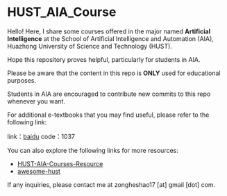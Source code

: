 # HUST_AIA_Course

Hello! Here, I share some courses offered in the major named **Artificial Intelligence** at the School of Artificial Intelligence and Automation (AIA), Huazhong University of Science and Technology (HUST).

Hope this repository proves helpful, particularly for students in AIA.

Please be aware that the content in this repo is **ONLY** used for educational purposes.

Students in AIA are encouraged to contribute new commits to this repo whenever you want.

For additional e-textbooks that you may find useful, please refer to the following link:

link：[baidu](https://pan.baidu.com/s/1rcvyj9SZA-jcDrtD0fXKbw) 
code：1037

You can also explore the following links for more resources:

+ [HUST-AIA-Courses-Resource](https://github.com/mfp0610/HUST-AIA-Courses-Resource)
+ [awesome-hust](https://github.com/recolic/awesome-hust)

If any inquiries, please contact me at zongheshao17 [at] gmail [dot] com.




